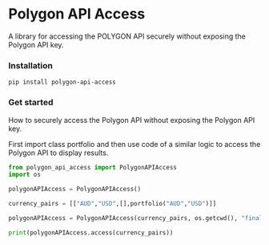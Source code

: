 # Polygon API Access
A library for accessing the POLYGON API securely without exposing the Polygon API key.

### Installation
```
pip install polygon-api-access
```

### Get started
How to securely access the Polygon API without exposing the Polygon API key.

First import class portfolio and then use code of a similar logic to access the Polygon API to display results.

```Python
from polygon_api_access import PolygonAPIAccess
import os

polygonAPIAccess = PolygonAPIAccess()

currency_pairs = [["AUD","USD",[],portfolio("AUD","USD")]]

polygonAPIAccess = PolygonAPIAccess(currency_pairs, os.getcwd(), "final_db")

print(polygonAPIAccess.access(currency_pairs))
```
